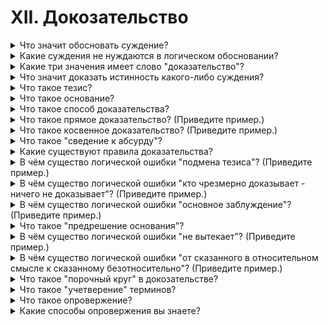 # XII. Докозательство

<details>
  <summary>Что значит обосновать суждение?</summary>

  Привести веские докозательства правдивости суждения(Докозать).

</details>

<details>
  <summary>Какие суждения не нуждаются в логическом обосновании?</summary>

  Суждения относящиеся к чему то фундоментальному, повсеместному.

</details>

<details>
  <summary>Какие три значения имеет слово "доказательство"?</summary>

  Доказательство - очевидный факт, из которого делается вывод о существовании или несуществовании другого факта.

  Доказательство - источник сведений о том или ином событии.

  Доказательство - это логическое действие, в процессе которого истинность одного какого-либо суждения обосновывется с помощью других суждений, истинность которых проверена на практике.

</details>

<details>
  <summary>Что значит доказать истинность какого-либо суждения?</summary>

  Подтвердить истенность суждения по средством докозательств.

</details>

<details>
  <summary>Что такое тезис?</summary>

  Тезисом называется суждение или положение, истинность которого треуется доказать.

</details>

<details>
  <summary>Что такое основание?</summary>

  Основаниями (доводами или аргументами) называются те суждения, истинность которых уже установлена и котрые поэтму могут быть приведены в подтверждение тезиса в качестве достаточного основания.

</details>

<details>
  <summary>Что такое способ доказательства?</summary>

  Способ доказательства - формы связи и сочетния оснований и выводов из оснований, которые дают возможность доказать истинность тезиса.

</details>

<details>
  <summary>Что такое прямое доказательство? (Приведите пример.)</summary>

  Докозательство, в котором доводы непосредственно обосновывают истинность тезиса, называется прмямым доказательством.

  Пример:

  Выборы производятся на основе равного избирательного права.

  Каждый гражданин имеет голос.

  Каждый гражданин участвует в выборах.

</details>

<details>
  <summary>Что такое косвенное доказательство? (Приведите пример.)</summary>

  Доказательство, в котором истинность тезиса обосновывается посредством опровержения истинности других положений, называется косвенным доказательством.

  В качестве примера можно использовать докозательство суждения что два перпендикуляра к прямой параллельны.

</details>

<details>
  <summary>Что такое "сведение к абсурду"?</summary>

  Сведение к абсурду - логический приём, которым доказывается несостоятельность какого-нибудь мнения таким образом, что или в нём самом, или же в вытекающих из него следствиях обнаруживается противоречие.

</details>

<details>
  <summary>Какие существуют правила доказательства?</summary>

  1. Тезис должен быть суждением ясным и точно определенным.
  2. Тезис должен оставаться тождественным, т. е. одним и тем же на протяжении всего доказательства.
  3. Доводы, приводимые в подтверждение тезиса, должны быть истинными, не подлежащими сомнению.
  4. Доводы должны являться достаточным основанием для тезиса.
  5. Доводы должны быть суждениями, истенность которых доказана самостоятельно, независимо от тезиса.
  6. Тезис должен быть заключением, логически вытекающим из доводов по общим правилам умозаключения.

</details>

<details>
  <summary>В чём существо логической ошибки "подмена тезиса"? (Приведите пример.)</summary>

  Если в процессе докозательства тезиса образуется длинная цепочка суждений, оппоненты могут незаметно отклониться от тезиса и начать доказывать что то иное.

</details>

<details>
  <summary>В чём существо логической ошибки "кто чрезмерно доказывает - ничего не доказывает"? (Приведите пример.)</summary>

  При необходимости доказывать большого количества связанных суждений можно не доказать исконный тезис.

</details>

<details>
  <summary>В чём существо логической ошибки "основное заблуждение"? (Приведите пример.)</summary>

  Происходит при обосновании тезиса ложным суждением.

  Пример:

  Органическая жизнь начинается с клетки. (Ложное суждение, органическая жизнь начинается с полимеров)

</details>

<details>
  <summary>Что такое "предрешение основания"?</summary>

  Ошибка суть которой состоит в том, что за основание доказательства принимается суждение, истинность которого предполагает истинность тезиса.

</details>

<details>
  <summary>В чём существо логической ошибки "не вытекает"? (Приведите пример.)</summary>

</details>

<details>
  <summary>В чём существо логической ошибки "от сказанного в относительном смысле к сказанному безотносительно"? (Приведите пример.)</summary>

</details>

<details>
  <summary>Что такое "порочный круг" в докозательстве?</summary>

</details>

<details>
  <summary>Что такое "учетверение" терминов?</summary>

</details>

<details>
  <summary>Что такое опровержение?</summary>

</details>

<details>
  <summary>Какие способы опровержения вы знаете?</summary>

</details>
